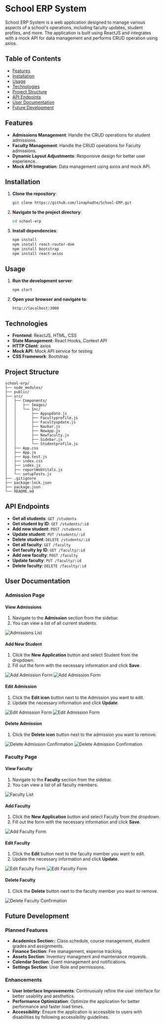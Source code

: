 # School ERP System

School ERP System is a web application designed to manage various aspects of a school's operations, including faculty updates, student profiles, and more. The application is built using ReactJS and integrates with a mock API for data management and performs CRUD operation using axios.


## Table of Contents
- [Features](#features)
- [Installation](#installation)
- [Usage](#usage)
- [Technologies](#technologies)
- [Project Structure](#project-structure)
- [API Endpoints](#api-endpoints)
- [User Documentation](#user-documentation)
- [Future Development](#future-development)
  
## Features
- **Admissions Management**: Handle the CRUD operations for student admissions.
- **Faculty Management**: Handle the CRUD operations for Faculty admissions.
- **Dynamic Layout Adjustments**: Responsive design for better user experience..
- **Mock API Integration**: Data management using axios and mock API.

## Installation
1. **Clone the repository**:
    ```bash
    git clone https://github.com/linaphadte/School-ERP.git
    ```
2. **Navigate to the project directory**:
    ```bash
    cd school-erp
    ```
3. **Install dependencies**:
    ```bash
    npm install
    npm install react-router-dom
    npm install bootstrap
    npm install react-axios
    ```
## Usage
1. **Run the development server**:
    ```bash
    npm start
    ```
2. **Open your browser and navigate to**:
    ```
    http://localhost:3000
    ```


## Technologies
- **Frontend**: ReactJS, HTML, CSS
- **State Management**: React Hooks, Context API
- **HTTP Client**: axios
- **Mock API**: Mock API service for testing
- **CSS Framework**: Bootstrap
## Project Structure
```
school-erp/
├── node_modules/
├── public/
├── src/
│   ├── Components/
│   │   ├── Images/
│   │   └── Inc/
│   │       ├── Appupdate.js
│   │       ├── Facultyprofile.js
│   │       ├── Facultyupdate.js
│   │       ├── Navbar.js
│   │       ├── Newapp.js
│   │       ├── Newfaculty.js
│   │       ├── Sidebar.js
│   │       └── Studentprofile.js
│   ├── App.css
│   ├── App.js
│   ├── App.test.js
│   ├── index.css
│   ├── index.js
│   ├── reportWebVitals.js
│   └── setupTests.js
├── .gitignore
├── package-lock.json
├── package.json
└── README.md
```
## API Endpoints
- **Get all students**: `GET /students`
- **Get student by ID**: `GET /students/:id`
- **Add new student**: `POST /students`
- **Update student**: `PUT /students/:id`
- **Delete student**: `DELETE /students/:id`
- **Get all faculty**: `GET /faculty`
- **Get faculty by ID**: `GET /faculty/:id`
- **Add new faculty**: `POST /faculty`
- **Update faculty**: `PUT /faculty/:id`
- **Delete faculty**: `DELETE /faculty/:id`

## User Documentation

### Admission Page

#### View Admissions
1. Navigate to the **Admission** section from the sidebar.
2. You can view a list of all current students.

![Admissions List](https://github.com/linaphadte/School-ERP/blob/master/SSimages/studentprofile.png)

#### Add New Student
1. Click the **New Application** button and select Student from the dropdown.
2. Fill out the form with the necessary information and click **Save**.

![Add Admission Form](https://github.com/linaphadte/School-ERP/blob/master/SSimages/addstudent.png)
![Add Admission Form ](https://github.com/linaphadte/School-ERP/blob/master/SSimages/addstudent2.png)

#### Edit Admission
1. Click the **Edit icon** button next to the Admission you want to edit.
2. Update the necessary information and click **Update**.

![Edit Admission Form](https://github.com/linaphadte/School-ERP/blob/master/SSimages/updatestudent.png)
![Edit Admission Form](https://github.com/linaphadte/School-ERP/blob/master/SSimages/updatestudent2.png)

#### Delete Admission
1. Click the **Delete icon** button next to the admission you want to remove.

![Delete Admission Confirmation](https://github.com/linaphadte/School-ERP/blob/master/SSimages/deletestudent.png)
![Delete Admission Confirmation](https://github.com/linaphadte/School-ERP/blob/master/SSimages/deletestudent2.png)

### Faculty Page

#### View Faculty
1. Navigate to the **Faculty** section from the sidebar.
2. You can view a list of all faculty members.

![Faculty List](https://github.com/linaphadte/School-ERP/blob/master/SSimages/facultyprofile.png)

#### Add Faculty
1. Click the **New Application** button and select Faculty from the dropdown.
2. Fill out the form with the necessary information and click **Save**.

![Add Faculty Form](https://github.com/linaphadte/School-ERP/blob/master/SSimages/addfaculty.png)

#### Edit Faculty
1. Click the **Edit** button next to the faculty member you want to edit.
2. Update the necessary information and click **Update**.

![Edit Faculty Form](https://github.com/linaphadte/School-ERP/blob/master/SSimages/updatefaculty.png)
![Edit Faculty Form](https://github.com/linaphadte/School-ERP/blob/master/SSimages/updatefaculty2.png)

#### Delete Faculty
1. Click the **Delete** button next to the faculty member you want to remove.

![Delete Faculty Confirmation](https://github.com/linaphadte/School-ERP/blob/master/SSimages/deletefaculty.png)

## Future Development
### Planned Features

- **Academics Section:**: Class schedule, course management, student grades and assignments.
- **Finance Section**: Fee management, expense tracking.
- **Assets Section**: Inventory managment and maintenance requests.
- **Calendar Section**: Event management and notifications.
- **Settings Section**: User Role and permissions.
  

### Enhancements
- **User Interface Improvements**: Continuously refine the user interface for better usability and aesthetics.
- **Performance Optimization**: Optimize the application for better performance and faster load times.
- **Accessibility**: Ensure the application is accessible to users with disabilities by following accessibility guidelines.


